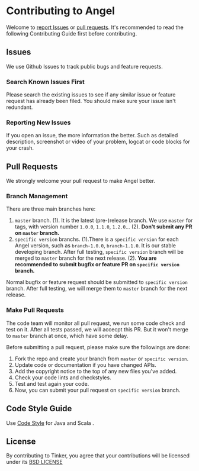 # Contributing to Angel
Welcome to [report Issues](https://github.com/Tencent/angel/issues) or [pull requests](https://github.com/Tencent/angel/pulls). It's recommended to read the following Contributing Guide first before contributing. 

## Issues
We use Github Issues to track public bugs and feature requests.

### Search Known Issues First
Please search the existing issues to see if any similar issue or feature request has already been filed. You should make sure your issue isn't redundant.

### Reporting New Issues
If you open an issue, the more information the better. Such as detailed description, screenshot or video of your problem, logcat or code blocks for your crash.

## Pull Requests
We strongly welcome your pull request to make Angel better. 

### Branch Management
There are three main branches here:

1. `master` branch.
	(1). It is the latest (pre-)release branch. We use `master` for tags, with version number `1.0.0`, `1.1.0`, `1.2.0`...
	(2). **Don't submit any PR on `master` branch.**
2. `specific version` branchs. 
	(1).There is a `specific version` for each Angel version, such as `branch-1.0.0`, `branch-1.1.0`. It is our stable developing branch. After full testing, `specific version` branch will be merged to `master` branch for the next release.
	(2). **You are recommended to submit bugfix or feature PR on `specific version` branch.**


Normal bugfix or feature request should be submitted to `specific version` branch. After full testing, we will merge them to `master` branch for the next release. 


### Make Pull Requests
The code team will monitor all pull request, we run some code check and test on it. After all tests passed, we will accecpt this PR. But it won't merge to `master` branch at once, which have some delay.

Before submitting a pull request, please make sure the followings are done:

1. Fork the repo and create your branch from `master` or `specific version`.
2. Update code or documentation if you have changed APIs.
3. Add the copyright notice to the top of any new files you've added.
4. Check your code lints and checkstyles.
5. Test and test again your code.
6. Now, you can submit your pull request on  `specific version` branch.

## Code Style Guide
Use [Code Style](https://github.com/Tencent/angel/blob/master/dev/checkstyle.xml) for Java and Scala .

## License
By contributing to Tinker, you agree that your contributions will be licensed
under its [BSD LICENSE](https://github.com/Tencent/angel/blob/master/LICENSE)